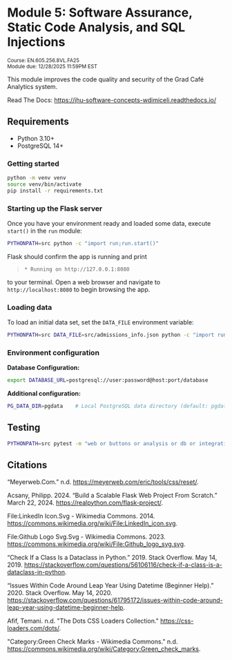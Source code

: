 # Module 5: Software Assurance, Static Code Analysis, and SQL Injections

<small>Course: EN.605.256.8VL.FA25</small>
<br/>
<small>Module due: 12/28/2025 11:59PM EST</small>

This module improves the code quality and security of the Grad Café Analytics system.

Read The Docs: https://jhu-software-concepts-wdimiceli.readthedocs.io/

## Requirements

* Python 3.10+
* PostgreSQL 14+

### Getting started

```bash
python -m venv venv
source venv/bin/activate
pip install -r requirements.txt
```

### Starting up the Flask server

Once you have your environment ready and loaded some data, execute `start()` in the `run` module:

```sh
PYTHONPATH=src python -c "import run;run.start()"
```

Flask should confirm the app is running and print

> `* Running on http://127.0.0.1:8080`

to your terminal. Open a web browser and navigate to `http://localhost:8080` to begin browsing the app.

### Loading data

To load an initial data set, set the `DATA_FILE` environment variable:

```sh
PYTHONPATH=src DATA_FILE=src/admissions_info.json python -c "import run;run.start()"
```

### Environment configuration

**Database Configuration:**

```bash
export DATABASE_URL=postgresql://user:password@host:port/database
```

**Additional configuration:**
```bash
PG_DATA_DIR=pgdata    # Local PostgreSQL data directory (default: pgdata)
```

## Testing

```bash
PYTHONPATH=src pytest -m "web or buttons or analysis or db or integration" --cov=src --cov-report=html
```

## Citations

“Meyerweb.Com.” n.d. https://meyerweb.com/eric/tools/css/reset/.

Acsany, Philipp. 2024. “Build a Scalable Flask Web Project From Scratch.” March 22, 2024. https://realpython.com/flask-project/.

File:LinkedIn Icon.Svg - Wikimedia Commons. 2014. https://commons.wikimedia.org/wiki/File:LinkedIn_icon.svg.

File:Github Logo Svg.Svg - Wikimedia Commons. 2023. https://commons.wikimedia.org/wiki/File:Github_logo_svg.svg.

“Check If a Class Is a Dataclass in Python.” 2019. Stack Overflow. May 14, 2019. https://stackoverflow.com/questions/56106116/check-if-a-class-is-a-dataclass-in-python.

“Issues Within Code Around Leap Year Using Datetime (Beginner Help).” 2020. Stack Overflow. May 14, 2020. https://stackoverflow.com/questions/61795172/issues-within-code-around-leap-year-using-datetime-beginner-help.

Afif, Temani. n.d. "The Dots CSS Loaders Collection." https://css-loaders.com/dots/.

"Category:Green Check Marks - Wikimedia Commons." n.d. https://commons.wikimedia.org/wiki/Category:Green_check_marks.
